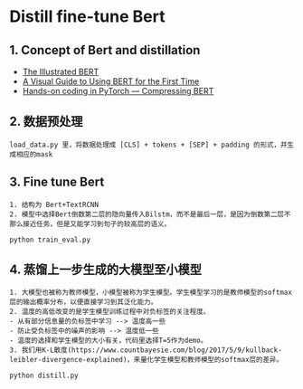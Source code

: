 # Distill fine-tune Bert

## 1. Concept of Bert and distillation

- [The Illustrated BERT](https://jalammar.github.io/illustrated-bert/)
- [A Visual Guide to Using BERT for the First Time](https://jalammar.github.io/a-visual-guide-to-using-bert-for-the-first-time/)
- [Hands-on coding in PyTorch — Compressing BERT](https://medium.com/huggingface/distilbert-8cf3380435b5)

## 2. 数据预处理
```
load_data.py 里，将数据处理成 [CLS] + tokens + [SEP] + padding 的形式，并生成相应的mask
```
## 3. Fine tune Bert
```
1. 结构为 Bert+TextRCNN
2. 模型中选择Bert倒数第二层的隐向量传入Bilstm，而不是最后一层，是因为倒数第二层不那么接近任务，但是又能学习到句子的较高层的语义。

python train_eval.py
```
## 4. 蒸馏上一步生成的大模型至小模型
```
1. 大模型也被称为教师模型，小模型被称为学生模型。学生模型学习的是教师模型的softmax层的输出概率分布，以便直接学习到其泛化能力。
2. 温度的高低改变的是学生模型训练过程中对负标签的关注程度。
- 从有部分信息量的负标签中学习 --> 温度高一些
- 防止受负标签中的噪声的影响 --> 温度低一些
- 温度的选择和学生模型的大小有关，代码里选择T=5作为demo。
3. 我们用K-L散度(https://www.countbayesie.com/blog/2017/5/9/kullback-leibler-divergence-explained)，来量化学生模型和教师模型的softmax层的差异。

python distill.py
```
